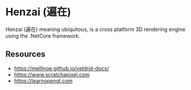 # Henzai (遍在)

Henzai (遍在) meaning ubiquitous, is a cross platform 3D rendering engine using the .NetCore framework.

## Resources

* https://mellinoe.github.io/veldrid-docs/
* https://www.scratchapixel.com
* https://learnopengl.com
